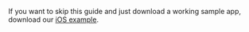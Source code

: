 If you want to skip this guide and just download a working sample app, download our [iOS example](https://github.com/okta/samples-ios/tree/master/custom-sign-in).
